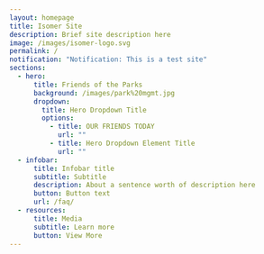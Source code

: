```yaml
---
layout: homepage
title: Isomer Site
description: Brief site description here
image: /images/isomer-logo.svg
permalink: /
notification: "Notification: This is a test site"
sections:
  - hero:
      title: Friends of the Parks
      background: /images/park%20mgmt.jpg
      dropdown:
        title: Hero Dropdown Title
        options:
          - title: OUR FRIENDS TODAY
            url: ""
          - title: Hero Dropdown Element Title
            url: ""
  - infobar:
      title: Infobar title
      subtitle: Subtitle
      description: About a sentence worth of description here
      button: Button text
      url: /faq/
  - resources:
      title: Media
      subtitle: Learn more
      button: View More
---
```


